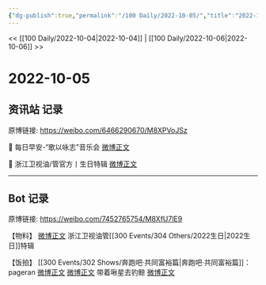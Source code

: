 ```yaml
---
{"dg-publish":true,"permalink":"/100 Daily/2022-10-05/","title":"2022-10-05","created":"2022-11-13T02:44:37.000+08:00","updated":"2023-04-11T14:46:33.000+08:00"}
---
```



<< [[100 Daily/2022-10-04\|2022-10-04]] | [[100 Daily/2022-10-06\|2022-10-06]] >>

# 2022-10-05

## 资讯站 记录

原博链接: https://weibo.com/6466290670/M8XPVoJSz

🌟 每日早安-“歌以咏志”音乐会 [微博正文](https://weibo.com/detail/4821140298534342)

🌟 浙江卫视油/管官方丨生日特辑 [微博正文](https://weibo.com/detail/4821248800196893)

---
## Bot 记录

原博链接: https://weibo.com/7452765754/M8XfU7lE9

【物料】
[微博正文](https://weibo.com/detail/4821248800196893) 浙江卫视油管[[300 Events/304 Others/2022生日\|2022生日]]特辑

【饭拍】
[[300 Events/302 Shows/奔跑吧·共同富裕篇\|奔跑吧·共同富裕篇]]：
pageran
[微博正文](https://weibo.com/detail/4821168349250621)
[微博正文](https://weibo.com/detail/4821306753683927)
带着啾星去钓鲸
[微博正文](https://weibo.com/detail/4821261798344918)
